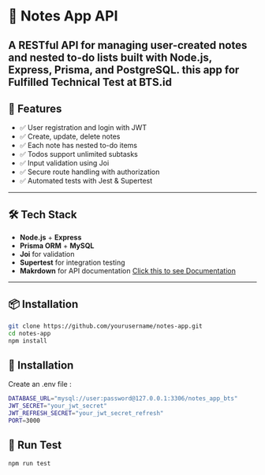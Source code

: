 # 📝 Notes App API

A RESTful API for managing user-created notes and nested to-do lists built with **Node.js**, **Express**, **Prisma**, and **PostgreSQL**.
this app for Fulfilled Technical Test at BTS.id
---

## 🚀 Features

- ✅ User registration and login with JWT
- ✅ Create, update, delete notes
- ✅ Each note has nested to-do items
- ✅ Todos support unlimited subtasks
- ✅ Input validation using Joi
- ✅ Secure route handling with authorization
- ✅ Automated tests with Jest & Supertest

---

## 🛠️ Tech Stack

- **Node.js** + **Express**
- **Prisma ORM** + **MySQL**
- **Joi** for validation
- **Supertest** for integration testing
- **Makrdown**  for API documentation [Click this to see Documentation](https://github.com/FachrulRH/Notes-App-BTS.id/tree/master/documentation)

---

## 📦 Installation

```bash
git clone https://github.com/yourusername/notes-app.git
cd notes-app
npm install
```

## 🔧 Installation

Create an .env file :
```bash
DATABASE_URL="mysql://user:password@127.0.0.1:3306/notes_app_bts"
JWT_SECRET="your_jwt_secret"
JWT_REFRESH_SECRET="your_jwt_secret_refresh"
PORT=3000
```

## 🧪 Run Test

```bash
npm run test
```